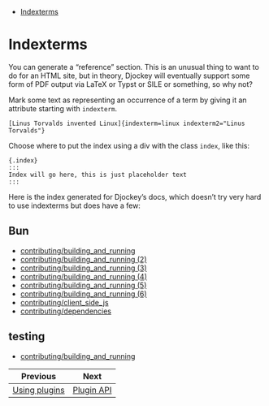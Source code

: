 <!--
  DO NOT EDIT THIS FILE DIRECTLY!
  It is generated by djockey.
-->
- [Indexterms](../plugins/indexterms.md#Indexterms)

<div id="Indexterms" class="section" id="Indexterms">

# Indexterms

You can generate a “reference” section. This is an unusual thing to want
to do for an HTML site, but in theory, Djockey will eventually support
some form of PDF output via LaTeX or Typst or SILE or something, so why
not?

Mark some text as representing an occurrence of a term by giving it an
attribute starting with `indexterm`.

``` djot
[Linus Torvalds invented Linux]{indexterm=linux indexterm2="Linus Torvalds"}
```

Choose where to put the index using a div with the class `index`, like
this:

``` djot
{.index}
:::
Index will go here, this is just placeholder text
:::
```

Here is the index generated for Djockey’s docs, which doesn’t try very
hard to use indexterms but does have a few:

## Bun

- [contributing/building_and_running](../contributing/building_and_running.md#indexterm-0)
- [contributing/building_and_running
  (2)](../contributing/building_and_running.md#indexterm-1)
- [contributing/building_and_running
  (3)](../contributing/building_and_running.md#indexterm-2)
- [contributing/building_and_running
  (4)](../contributing/building_and_running.md#indexterm-3)
- [contributing/building_and_running
  (5)](../contributing/building_and_running.md#indexterm-4)
- [contributing/building_and_running
  (6)](../contributing/building_and_running.md#indexterm-5)
- [contributing/client_side_js](../contributing/client_side_js.md#indexterm-0)
- [contributing/dependencies](../contributing/dependencies.md#indexterm-0)

## testing

- [contributing/building_and_running](../contributing/building_and_running.md#indexterm-4)

</div>


| Previous | Next |
| - | - |
| [Using plugins](../plugins/using_plugins.md) | [Plugin API](../plugins/plugin_api.md) |